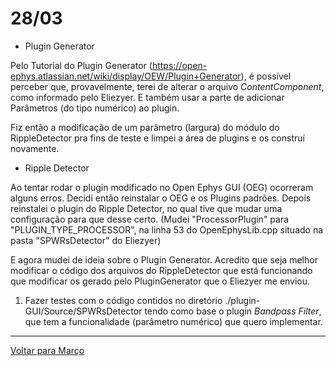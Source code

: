 # 28/03

- Plugin Generator

Pelo Tutorial do Plugin Generator (https://open-ephys.atlassian.net/wiki/display/OEW/Plugin+Generator), é possível perceber que, provavelmente, terei de alterar o arquivo *ContentComponent*, como informado pelo Eliezyer. E também usar a parte de adicionar Parâmetros (do tipo numérico) ao plugin.

Fiz então a modificação de um parâmetro (largura) do módulo do RippleDetector pra fins de teste e limpei a área de plugins e os construí novamente.

- Ripple Detector

Ao tentar rodar o plugin modificado no Open Ephys GUI (OEG) ocorreram alguns erros. Decidi então reinstalar o OEG e os Plugins padrões. Depois reinstalei o plugin do Ripple Detector, no qual tive que mudar uma configuração para que desse certo. (Mudei "ProcessorPlugin" para "PLUGIN_TYPE_PROCESSOR", na linha 53 do OpenEphysLib.cpp situado na pasta "SPWRsDetector" do Eliezyer)

E agora mudei de ideia sobre o Plugin Generator. Acredito que seja melhor modificar o código dos arquivos do RippleDetector que está funcionando que modificar os gerado pelo PluginGenerator que o Eliezyer me enviou.

 1. Fazer testes com o código contidos no diretório ./plugin-GUI/Source/SPWRsDetector tendo como base o plugin *Bandpass Filter*, que tem a funcionalidade (parâmetro numérico) que quero implementar.
 
****
[Voltar para Março](https://github.com/ramonbhaskara/Open-Lab-Book/edit/master/Diario/Marco)
